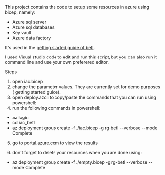 This project contains the code to setup some resources in azure using bicep, namely:

* Azure sql server 
* Azure sql databases
* Key vault
* Azure data factory

It's used in the <a href="https://www.c2h.nl/betl-getting-started-azure/">getting started guide of betl</a>. 

I used Visual studio code to edit and run this script, but you can also run it command line and use your own preferered editor.

Steps
1. open iac.bicep
2. change the parameter values. They are currently set for demo purposes ( getting started guide). 
3. open deploy.azcli to copy/paste the commands that you can run using powershell:
4. run the following commands in powershell: 

- az login
- cd iac_betl
- az deployment group create -f ./iac.bicep -g rg-betl --verbose --mode Complete

5. go to portal.azure.com to view the results

6. don't forget to delete your resources when you are done using: 
- az deployment group create -f ./empty.bicep -g rg-betl --verbose --mode Complete
